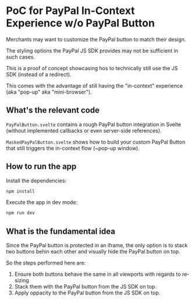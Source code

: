 # PoC for PayPal In-Context Experience w/o PayPal Button

Merchants may want to customize the PayPal button to match their design.

The styling options the PayPal JS SDK provides may not be sufficient in such cases.

This is a proof of concept showcasing hos to technically still use the JS SDK (instead of a redirect).

This comes with the advantage of still having the "in-context" experience (aka "pop-up" aka "mini-browser").

## What's the relevant code

`PayPalButton.svelte` contains a rough PayPal button integration in Svelte (without implemented callbacks or even server-side references).

`MaskedPayPalButton.svelte` shows how to build your custom PayPal Button that still triggers the in-context flow (~pop-up window).

## How to run the app

Install the dependencies:

```bash
npm install
```

Execute the app in dev mode:

```bash
npm run dev
```

## What is the fundamental idea

Since the PayPal button is protected in an iframe, the only option is to stack two buttons behin each other and visually hide the PayPal button on top.

So the steps performed here are:
1. Ensure both buttons behave the same in all viewports with regards to re-sizing
2. Stack them with the PayPal button from the JS SDK on top.
3. Apply oppacity to the PayPal button from the JS SDK on top.
